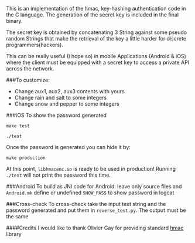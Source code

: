 This is an implementation of the hmac, key-hashing authentication code in the C language.
The generation of the secret key is included in the final binary. 

The secret key is obtained by concatenating 3 String against some pseudo random Strings that make the retrieval of the key a little harder for discrete programmers(hackers). 

This can be really useful (I hope so) in mobile Applications (Android & iOS) where the client must be equipped with a secret key to access a private API across the network.

###To customize:
* Change aux1, aux2, aux3 contents with yours.
* Change rain and salt to some integers 
* Change snow and pepper to some integers 


###iOS
To show the password generated

`make test`

`./test`



Once the password is generated you can hide it by:

`make production`

At this point, `libhmacenc.so` is ready to be used in production! Running `./test` will not print the password this time.

###Android
To build as JNI code for Android:
leave only source files and `Android.mk` define or undefined `SHOW_PASS` to show password in logcat

###Cross-check
To cross-check take the input text string and the password generated and put them in
`reverse_test.py`. The output must be the same

####Credits
I would like to thank Olivier Gay for providing standard [hmac](https://github.com/ogay/hmac) library
